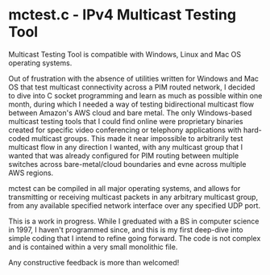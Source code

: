 # mctest.c - IPv4 Multicast Testing Tool

Multicast Testing Tool is compatible with Windows, Linux and Mac OS operating systems.

Out of frustration with the absence of utilities written for Windows and Mac OS that test
multicast connectivity across a PIM routed network, I decided to dive into C socket
programming and learn as much as possible within one month, during which I needed a way
of testing bidirectional multicast flow between Amazon's AWS cloud and bare metal. The
only Windows-based multicast testing tools that I could find online were proprietary
binaries created for specific video conferencing or telephony applications with hard-
coded multicast groups. This made it near impossible to arbitrarily test multicast flow
in any direction I wanted, with any multicast group that I wanted that was already
configured for PIM routing between multiple switches across bare-metal/cloud boundaries
and evne across multiple AWS regions.

mctest can be compiled in all major operating systems, and allows for transmitting or
receiving multicast packets in any arbitrary multicast group, from any available
specified network interface over any specified UDP port.

This is a work in progress. While I greduated with a BS in computer science in 1997, I
haven't programmed since, and this is my first deep-dive into simple coding that I
intend to refine going forward. The code is not complex and is contained within a
very small monolithic file.

Any constructive feedback is more than welcomed!
